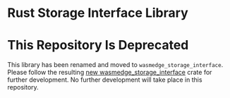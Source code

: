# Rust Storage Interface Library

# This Repository Is Deprecated
This library has been renamed and moved to `wasmedge_storage_interface`. Please follow the resulting [new wasmedge_storage_interface](https://crates.io/crates/wasmedge_storage_interface) crate for further development. No further development will take place in this repository.
